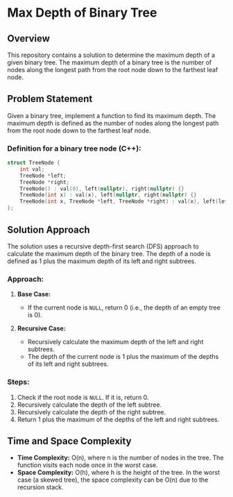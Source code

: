# Max Depth of Binary Tree

## Overview

This repository contains a solution to determine the maximum depth of a given binary tree. The maximum depth of a binary tree is the number of nodes along the longest path from the root node down to the farthest leaf node.

## Problem Statement

Given a binary tree, implement a function to find its maximum depth. The maximum depth is defined as the number of nodes along the longest path from the root node down to the farthest leaf node.

### Definition for a binary tree node (C++):

```cpp
struct TreeNode {
    int val;
    TreeNode *left;
    TreeNode *right;
    TreeNode() : val(0), left(nullptr), right(nullptr) {}
    TreeNode(int x) : val(x), left(nullptr, right(nullptr) {}
    TreeNode(int x, TreeNode *left, TreeNode *right) : val(x), left(left), right(right) {}
};
```

## Solution Approach

The solution uses a recursive depth-first search (DFS) approach to calculate the maximum depth of the binary tree. The depth of a node is defined as 1 plus the maximum depth of its left and right subtrees.

### Approach:

1. **Base Case:**
   - If the current node is `NULL`, return 0 (i.e., the depth of an empty tree is 0).

2. **Recursive Case:**
   - Recursively calculate the maximum depth of the left and right subtrees.
   - The depth of the current node is 1 plus the maximum of the depths of its left and right subtrees.

### Steps:

1. Check if the root node is `NULL`. If it is, return 0.
2. Recursively calculate the depth of the left subtree.
3. Recursively calculate the depth of the right subtree.
4. Return 1 plus the maximum of the depths of the left and right subtrees.

## Time and Space Complexity

- **Time Complexity:** O(n), where n is the number of nodes in the tree. The function visits each node once in the worst case.
- **Space Complexity:** O(h), where h is the height of the tree. In the worst case (a skewed tree), the space complexity can be O(n) due to the recursion stack.
